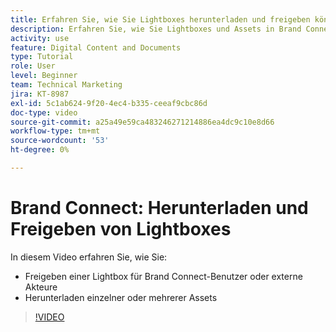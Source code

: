 ```yaml
---
title: Erfahren Sie, wie Sie Lightboxes herunterladen und freigeben können.
description: Erfahren Sie, wie Sie Lightboxes und Assets in Brand Connect von herunterladen und freigeben können. [!UICONTROL Workfront DAM].
activity: use
feature: Digital Content and Documents
type: Tutorial
role: User
level: Beginner
team: Technical Marketing
jira: KT-8987
exl-id: 5c1ab624-9f20-4ec4-b335-ceeaf9cbc86d
doc-type: video
source-git-commit: a25a49e59ca483246271214886ea4dc9c10e8d66
workflow-type: tm+mt
source-wordcount: '53'
ht-degree: 0%

---
```


# Brand Connect: Herunterladen und Freigeben von Lightboxes

In diesem Video erfahren Sie, wie Sie:

* Freigeben einer Lightbox für Brand Connect-Benutzer oder externe Akteure
* Herunterladen einzelner oder mehrerer Assets

>[!VIDEO](https://video.tv.adobe.com/v/335249/?quality=12&learn=on)
